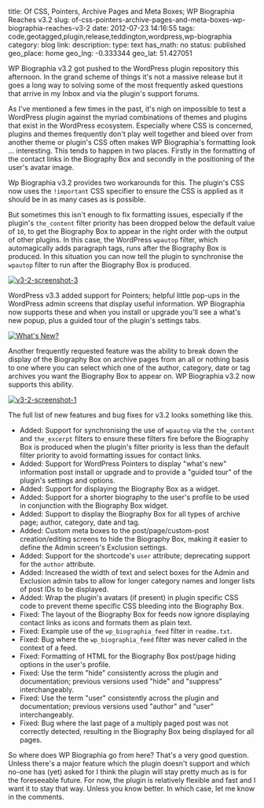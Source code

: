 title: Of CSS, Pointers, Archive Pages and Meta Boxes; WP Biographia Reaches v3.2
slug: of-css-pointers-archive-pages-and-meta-boxes-wp-biographia-reaches-v3-2
date: 2012-07-23 14:16:55
tags: code,geotagged,plugin,release,teddington,wordpress,wp-biographia
category: blog
link: 
description: 
type: text
has_math: no
status: published
geo_place: home
geo_lng: -0.333344
geo_lat: 51.427051

WP Biographia v3.2 got pushed to the WordPress plugin repository this afternoon. In the grand scheme of things it's not a massive release but it goes a long way to solving some of the most frequently asked questions that arrive in my Inbox and via the plugin's support forums.

As I've mentioned a few times in the past, it's nigh on impossible to test a WordPress plugin against the myriad combinations of themes and plugins that exist in the WordPress ecosystem. Especially where CSS is concerned, plugins and themes frequently don't play well together and bleed over from another theme or plugin's CSS often makes WP Biographia's formatting look ... interesting. This tends to happen in two places. Firstly in the formatting of the contact links in the Biography Box and secondly in the positioning of the user's avatar image.

Wp Biographia v3.2 provides two workarounds for this. The plugin's CSS now uses the `!important` CSS specifier to ensure the CSS is applied as it should be in as many cases as is possible.

But sometimes this isn't enough to fix formatting issues, especially if the plugin's `the_content` filter priority has been dropped below the default value of `10`, to get the Biography Box to appear in the right order with the output of other plugins. In this case, the WordPress `wpautop` filter, which automagically adds paragraph tags, runs after the Biography Box is produced. In this situation you can now tell the plugin to synchronise the `wpautop` filter to run after the Biography Box is produced.

<!-- TEASER_END -->

[![](/wp-content/uploads/2012/05/v3-2-screenshot-3.jpg "v3-2-screenshot-3")](/wp-content/uploads/2012/05/v3-2-screenshot-3.jpg "/wp-content/uploads/2012/05/v3-2-screenshot-3.jpg")

WordPress v3.3 added support for Pointers; helpful little pop-ups in the WordPress admin screens that display useful information. WP Biographia now supports these and when you install or upgrade you'll see a what's new popup, plus a guided tour of the plugin's settings tabs.

[![](/wp-content/uploads/2012/07/Whats-New.jpg "What's New?")](/wp-content/uploads/2012/07/Whats-New.jpg "/wp-content/uploads/2012/07/Whats-New.jpg")

Another frequently requested feature was the ability to break down the display of the Biography Box on archive pages from an all or nothing basis to one where you can select which one of the author, category, date or tag archives you want the Biography Box to appear on. WP Biographia v3.2 now supports this ability.

[![](/wp-content/uploads/2012/05/v3-2-screenshot-1.jpg "v3-2-screenshot-1")](/wp-content/uploads/2012/05/v3-2-screenshot-1.jpg "/wp-content/uploads/2012/05/v3-2-screenshot-1.jpg")

The full list of new features and bug fixes for v3.2 looks something like this.



* Added: Support for synchronising the use of `wpautop` via the `the_content` and `the_excerpt` filters to ensure these filters fire before the Biography Box is produced when the plugin's filter priority is less than the default filter priority to avoid formatting issues for contact links.
* Added: Support for WordPress Pointers to display "what's new" information post install or upgrade and to provide a "guided tour" of the plugin's settings and options.
* Added: Support for displaying the Biography Box as a widget.
* Added: Support for a shorter biography to the user's profile to be used in conjunction with the Biography Box widget.
* Added: Support to display the Biography Box for all types of archive page; author, category, date and tag.
* Added: Custom meta boxes to the post/page/custom-post creation/editing screens to hide the Biography Box, making it easier to define the Admin screen's Exclusion settings.
* Added: Support for the shortcode's `user` attribute; deprecating support for the `author` attribute.
* Added: Increased the width of text and select boxes for the Admin and Exclusion admin tabs to allow for longer category names and longer lists of post IDs to be displayed.
* Added: Wrap the plugin's avatars (if present) in plugin specific CSS code to prevent theme specific CSS bleeding into the Biography Box.
* Fixed: The layout of the Biography Box for feeds now ignore displaying contact links as icons and formats them as plain text.
* Fixed: Example use of the `wp_biographia_feed` filter in `readme.txt`.
* Fixed: Bug where the `wp_biographia_feed` filter was never called in the context of a feed.
* Fixed: Formatting of HTML for the Biography Box post/page hiding options in the user's profile.
* Fixed: Use the term "hide" consistently across the plugin and documentation; previous versions used "hide" and "suppress" interchangeably.
* Fixed: Use the term "user" consistently across the plugin and documentation; previous versions used "author" and "user" interchangeably.
* Fixed: Bug where the last page of a multiply paged post was not correctly detected, resulting in the Biography Box being displayed for all pages.



So where does WP Biographia go from here? That's a very good question. Unless there's a major feature which the plugin doesn't support and which no-one has (yet) asked for I think the plugin will stay pretty much as is for the foreseeable future. For now, the plugin is relatively flexible and fast and I want it to stay that way. Unless you know better. In which case, let me know in the comments.

